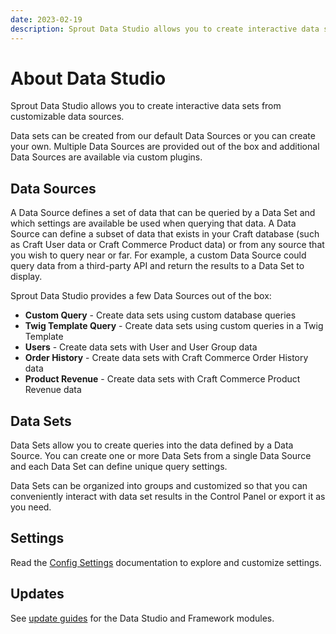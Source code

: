 ```yaml
---
date: 2023-02-19
description: Sprout Data Studio allows you to create interactive data sets from customizable data sources.
---
```


# About Data Studio

Sprout Data Studio allows you to create interactive data sets from customizable data sources.

Data sets can be created from our default Data Sources or you can create your own. Multiple Data Sources are provided out of the box and additional Data Sources are available via custom plugins.

## Data Sources

A Data Source defines a set of data that can be queried by a Data Set and which settings are available be used when querying that data. A Data Source can define a subset of data that exists in your Craft database (such as Craft User data or Craft Commerce Product data) or from any source that you wish to query near or far. For example, a custom Data Source could query data from a third-party API and return the results to a Data Set to display.

Sprout Data Studio provides a few Data Sources out of the box:

- **Custom Query** - Create data sets using custom database queries
- **Twig Template Query** - Create data sets using custom queries in a Twig Template
- **Users** - Create data sets with User and User Group data
- **Order History** - Create data sets with Craft Commerce Order History data
- **Product Revenue** - Create data sets with Craft Commerce Product Revenue data

## Data Sets

Data Sets allow you to create queries into the data defined by a Data Source. You can create one or more Data Sets from a single Data Source and each Data Set can define unique query settings.

Data Sets can be organized into groups and customized so that you can conveniently interact with data set results in the Control Panel or export it as you need.

## Settings

Read the [Config Settings](./../configuration/sprout-config.md) documentation to explore and customize settings.

## Updates

See [update guides](../configuration/updates) for the Data Studio and Framework modules.
